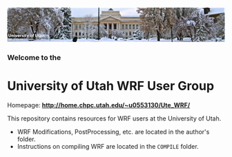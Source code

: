 
![Welcome to the UofU WRF User Group](./images/uofu_snow_pan.png)
### Welcome to the
# University of Utah WRF User Group
Homepage: **http://home.chpc.utah.edu/~u0553130/Ute_WRF/**

This repository contains resources for WRF users at the University of Utah.

- WRF Modifications, PostProcessing, etc. are located in the author's folder.
- Instructions on compiling WRF are located in the `COMPILE` folder.




